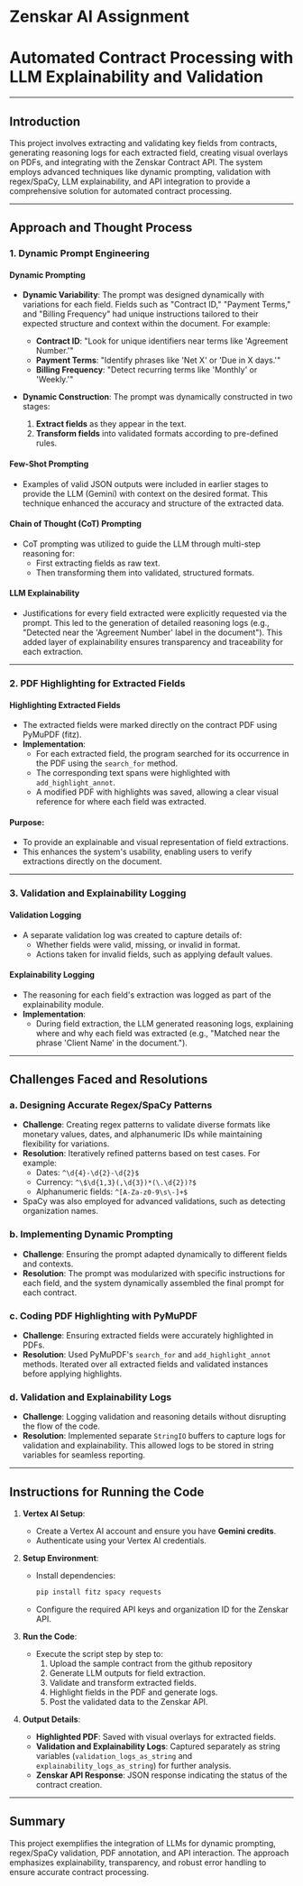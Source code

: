 # Zenskar AI Assignment

# Automated Contract Processing with LLM Explainability and Validation

---

## **Introduction**

This project involves extracting and validating key fields from contracts, generating reasoning logs for each extracted field, creating visual overlays on PDFs, and integrating with the Zenskar Contract API. The system employs advanced techniques like dynamic prompting, validation with regex/SpaCy, LLM explainability, and API integration to provide a comprehensive solution for automated contract processing.

---

## **Approach and Thought Process**

### **1. Dynamic Prompt Engineering**

#### **Dynamic Prompting**
- **Dynamic Variability**: The prompt was designed dynamically with variations for each field. Fields such as "Contract ID," "Payment Terms," and "Billing Frequency" had unique instructions tailored to their expected structure and context within the document. For example:
  - **Contract ID**: "Look for unique identifiers near terms like 'Agreement Number.'"
  - **Payment Terms**: "Identify phrases like 'Net X' or 'Due in X days.'"
  - **Billing Frequency**: "Detect recurring terms like 'Monthly' or 'Weekly.'"
  
- **Dynamic Construction**: The prompt was dynamically constructed in two stages:
  1. **Extract fields** as they appear in the text.
  2. **Transform fields** into validated formats according to pre-defined rules.

#### **Few-Shot Prompting**
- Examples of valid JSON outputs were included in earlier stages to provide the LLM (Gemini) with context on the desired format. This technique enhanced the accuracy and structure of the extracted data.

#### **Chain of Thought (CoT) Prompting**
- CoT prompting was utilized to guide the LLM through multi-step reasoning for:
  - First extracting fields as raw text.
  - Then transforming them into validated, structured formats.

#### **LLM Explainability**
- Justifications for every field extracted were explicitly requested via the prompt. This led to the generation of detailed reasoning logs (e.g., "Detected near the 'Agreement Number' label in the document"). This added layer of explainability ensures transparency and traceability for each extraction.

---

### **2. PDF Highlighting for Extracted Fields**

#### **Highlighting Extracted Fields**
- The extracted fields were marked directly on the contract PDF using PyMuPDF (fitz).
- **Implementation**:
  - For each extracted field, the program searched for its occurrence in the PDF using the `search_for` method.
  - The corresponding text spans were highlighted with `add_highlight_annot`.
  - A modified PDF with highlights was saved, allowing a clear visual reference for where each field was extracted.

#### **Purpose**:
- To provide an explainable and visual representation of field extractions.
- This enhances the system's usability, enabling users to verify extractions directly on the document.

---

### **3. Validation and Explainability Logging**

#### **Validation Logging**
- A separate validation log was created to capture details of:
  - Whether fields were valid, missing, or invalid in format.
  - Actions taken for invalid fields, such as applying default values.

#### **Explainability Logging**
- The reasoning for each field's extraction was logged as part of the explainability module.
- **Implementation**:
  - During field extraction, the LLM generated reasoning logs, explaining where and why each field was extracted (e.g., "Matched near the phrase 'Client Name' in the document.").

---

## **Challenges Faced and Resolutions**

### **a. Designing Accurate Regex/SpaCy Patterns**
- **Challenge**: Creating regex patterns to validate diverse formats like monetary values, dates, and alphanumeric IDs while maintaining flexibility for variations.
- **Resolution**: Iteratively refined patterns based on test cases. For example:
  - Dates: `^\d{4}-\d{2}-\d{2}$`
  - Currency: `^\$\d{1,3}(,\d{3})*(\.\d{2})?$`
  - Alphanumeric fields: `^[A-Za-z0-9\s\-]+$`
- SpaCy was also employed for advanced validations, such as detecting organization names.

### **b. Implementing Dynamic Prompting**
- **Challenge**: Ensuring the prompt adapted dynamically to different fields and contexts.
- **Resolution**: The prompt was modularized with specific instructions for each field, and the system dynamically assembled the final prompt for each contract.

### **c. Coding PDF Highlighting with PyMuPDF**
- **Challenge**: Ensuring extracted fields were accurately highlighted in PDFs.
- **Resolution**: Used PyMuPDF's `search_for` and `add_highlight_annot` methods. Iterated over all extracted fields and validated instances before applying highlights.

### **d. Validation and Explainability Logs**
- **Challenge**: Logging validation and reasoning details without disrupting the flow of the code.
- **Resolution**: Implemented separate `StringIO` buffers to capture logs for validation and explainability. This allowed logs to be stored in string variables for seamless reporting.

---

## **Instructions for Running the Code**

1. **Vertex AI Setup**:
   - Create a Vertex AI account and ensure you have **Gemini credits**.
   - Authenticate using your Vertex AI credentials.

2. **Setup Environment**:
   - Install dependencies:
     ```bash
     pip install fitz spacy requests
     ```
   - Configure the required API keys and organization ID for the Zenskar API.

3. **Run the Code**:
   - Execute the script step by step to:
     1. Upload the sample contract from the github repository
     2. Generate LLM outputs for field extraction.
     3. Validate and transform extracted fields.
     4. Highlight fields in the PDF and generate logs.
     5. Post the validated data to the Zenskar API.

4. **Output Details**:
   - **Highlighted PDF**: Saved with visual overlays for extracted fields.
   - **Validation and Explainability Logs**: Captured separately as string variables (`validation_logs_as_string` and `explainability_logs_as_string`) for further analysis.
   - **Zenskar API Response**: JSON response indicating the status of the contract creation.

---

## **Summary**

This project exemplifies the integration of LLMs for dynamic prompting, regex/SpaCy validation, PDF annotation, and API interaction. The approach emphasizes explainability, transparency, and robust error handling to ensure accurate contract processing.
